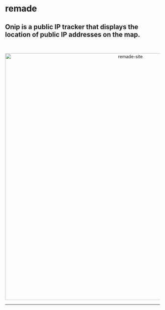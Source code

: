 # remade


Onip is a public IP tracker that displays the location of public IP addresses on the map.
---

<br>
<p align="center"><img width=800 alt="remade-site" src="https://i.ibb.co/mSQPq4C/onip.png" ></p>


---




